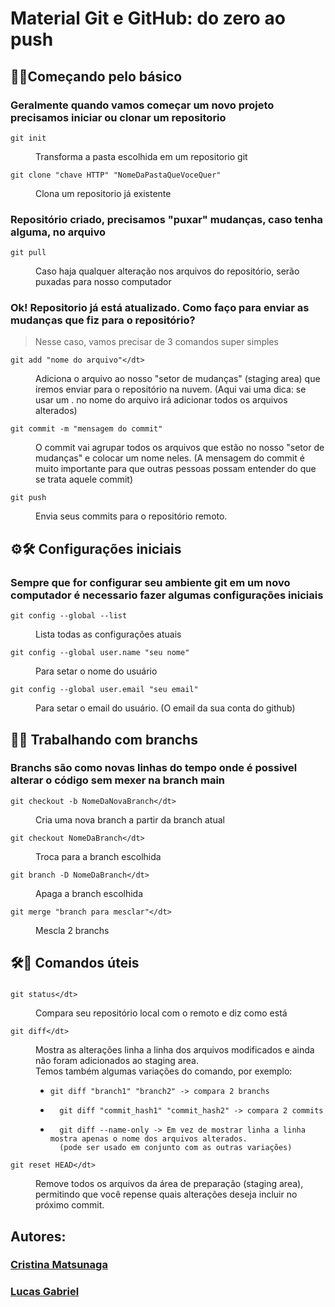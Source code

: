 # Material Git e GitHub: do zero ao push

<h2>📁🐙Começando pelo básico</h2>
<h3>Geralmente quando vamos começar um novo projeto precisamos iniciar ou clonar um repositorio</h3>
<dl>
  <dt>
    
    git init
  </dt>
  <dd>Transforma a pasta escolhida em um repositorio git</dd>
  <dt>
    
    git clone "chave HTTP" "NomeDaPastaQueVoceQuer"
  </dt>
  <dd>Clona um repositorio já existente</dd>
</dl>

<h3>Repositório criado, precisamos "puxar" mudanças, caso tenha alguma, no arquivo</h3>
<dl>
  <dt>
    
    git pull
  </dt>
  <dd>Caso haja qualquer alteração nos arquivos do repositório, serão puxadas para nosso computador</dd>
</dl>

<h3>Ok! Repositorio já está atualizado. Como faço para enviar as mudanças que fiz para o repositório?</h3>

> Nesse caso, vamos precisar de 3 comandos super simples
<dl>
  <dt>
    
    git add "nome do arquivo"</dt>
  <dd>Adiciona o arquivo ao nosso "setor de mudanças" (staging area) que iremos enviar para o repositório na nuvem. (Aqui vai uma dica: se usar um . no nome do arquivo irá adicionar todos os arquivos alterados)</dd>
  <dt>
    
    git commit -m "mensagem do commit"
  </dt>
  <dd>O commit vai agrupar todos os arquivos que estão no nosso "setor de mudanças" e colocar um nome neles. (A mensagem do commit é muito importante para que outras pessoas possam entender do que se trata aquele commit)</dd>
  <dt>
    
    git push
  </dt>
  <dd>Envia seus commits para o repositório remoto.</dd>
</dl>

##
<h2>⚙️🛠️ Configurações iniciais</h2>
<h3>Sempre que for configurar seu ambiente git em um novo computador é necessario fazer algumas configurações iniciais</h3>
<dl>
  <dt>
    
    git config --global --list
  </dt>
  <dd>Lista todas as configurações atuais</dd>
  <dt>
    
    git config --global user.name "seu nome"
  </dt>
  <dd>Para setar o nome do usuário</dd>
  <dt>
    
    git config --global user.email "seu email"
  </dt>
  <dd>Para setar o email do usuário. (O email da sua conta do github)</dd>
</dl>

##

<h2>🌿🔀 Trabalhando com branchs</h2>
<h3>Branchs são como novas linhas do tempo onde é possivel alterar o código sem mexer na branch main</h3>
<dl>
  <dt>
    
    git checkout -b NomeDaNovaBranch</dt>
  <dd>Cria uma nova branch a partir da branch atual</dd>
  <dt>
    
    git checkout NomeDaBranch</dt>
  <dd>Troca para a branch escolhida</dd>
  <dt>
    
    git branch -D NomeDaBranch</dt>
  <dd>Apaga a branch escolhida</dd>
  <dt>
    
    git merge "branch para mesclar"</dt>
  <dd>Mescla 2 branchs</dd>
  
</dl>

##
<h2>🛠️📝 Comandos úteis</h2>
<h3></h3>
<dl>
  <dt>
    
    git status</dt>
  <dd>Compara seu repositório local com o remoto e diz como está</dd>
  <dt>
    
    git diff</dt>
  <dd>Mostra as alterações linha a linha dos arquivos modificados e ainda não foram adicionados ao staging area.<br>
  Temos também algumas variações do comando, por exemplo:<br>
  <ul>
    <li>
      
    git diff "branch1" "branch2" -> compara 2 branchs
  </li>
    <li>
      
      git diff "commit_hash1" "commit_hash2" -> compara 2 commits
  </li>
    <li>
      
      git diff --name-only -> Em vez de mostrar linha a linha mostra apenas o nome dos arquivos alterados.
      (pode ser usado em conjunto com as outras variações)
  </li>
  </ul>
  </dd>
  <dt>
    
    git reset HEAD</dt>
  <dd>Remove todos os arquivos da área de preparação (staging area), permitindo que você repense quais alterações deseja incluir no próximo commit.</dd>
</dl>

##
<h2>Autores:</h2>
<h3><a href="https://github.com/Criismnaga">Cristina Matsunaga</a></h3>
<h3><a href="https://github.com/LucasGdBS">Lucas Gabriel</a></h3>












